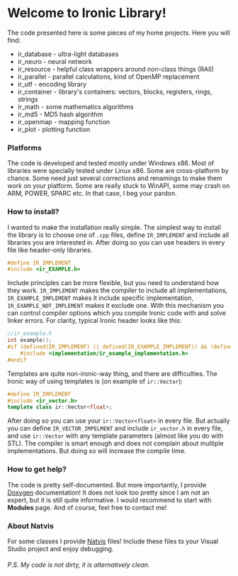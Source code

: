 # Welcome to Ironic Library!
The code presented here is some pieces of my home projects. Here you will find:
 - ir_database		- ultra-light databases
 - ir_neuro			- neural network
 - ir_resource		- helpful class wrappers around non-class things (RAII)
 - ir_parallel		- parallel calculations, kind of OpenMP replacement
 - ir_utf			- encoding library
 - ir_container		- library's containers: vectors, blocks, registers, rings, strings
 - ir_math			- some mathematics algorithms
 - ir_md5			- MD5 hash algorithm
 - ir_openmap		- mapping function
 - ir_plot			- plotting function

### Platforms
The code is developed and tested mostly under Windows x86. Most of libraries were specially tested under Linux x86. Some are cross-platform by chance. Some need just several corrections and renamings to make them work on your platform. Some are really stuck to WinAPI, some may crash on ARM, POWER, SPARC etc. In that case, I beg your pardon.
 
### How to install?
I wanted to make the installation really simple. The simplest way to install the library is to choose one of `.cpp` files, define `IR_IMPLEMENT` and include all libraries you are interested in. After doing so you can use headers in every file like header-only libraries.
```c++
#define IR_IMPLEMENT
#include <ir_EXAMPLE.h>
```

Include principles can be more flexible, but you need to understand how they work. `IR_IMPLEMENT` makes the compiler to include all implementations, `IR_EXAMPLE_IMPLEMENT` makes it include specific implementation, `IR_EXAMPLE_NOT_IMPLEMENT` makes it exclude one. With this mechanism you can control compiler options which you compile Ironic code with and solve linker errors. For clarity, typical Ironic header looks like this:
```c++
//ir_example.h
int example();
#if (defined(IR_IMPLEMENT) || defined(IR_EXAMPLE_IMPLEMENT)) && !defined(IR_EXAMPLE_NOT_IMPLEMENT)
	#include <implementation/ir_example_implementation.h>
#endif
```

Templates are quite non-ironic-way thing, and there are difficulties. The Ironic way of using templates is (on example of `ir::Vector`):
```c++
#define IR_IMPLEMENT
#include <ir_vector.h>
template class ir::Vector<float>;
```

After doing so you can use your `ir::Vector<float>` in every file. But actually you can define `IR_VECTOR_IMPELMENT` and include `ir_vector.h` in every file, and use `ir::Vector` with any template parameters (almost like you do with STL). The compiler is smart enough and does not complain about multiple implementations. But doing so will increase the compile time.

### How to get help?
The code is pretty self-documented. But more importantly, I provide [Doxygen](https://www.doxygen.nl/manual/starting.html) documentation! It does not look too pretty since I am not an expert, but it is still quite informative. I would recommend to start with **Modules** page. And of course, feel free to contact me!

### About Natvis
For some classes I provide [Natvis](https://docs.microsoft.com/en-us/visualstudio/debugger/create-custom-views-of-native-objects) files! Include these files to your Visual Studio project and enjoy debugging.

###### P.S. My code is not dirty, it is alternatively clean.